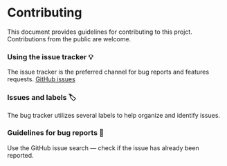 # Contributing

This document provides guidelines for contributing to this projct.
Contributions from the public are welcome.

### Using the issue tracker 💡

The issue tracker is the preferred channel for bug reports and features requests. [GitHub issues](https://github.com/scape-foundation/pip/issues)

### Issues and labels 🏷

The bug tracker utilizes several labels to help organize and identify issues.

### Guidelines for bug reports 🐛

Use the GitHub issue search — check if the issue has already been reported.
